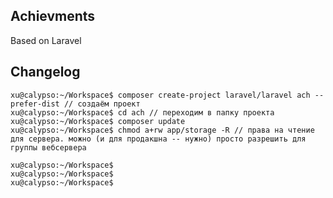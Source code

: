 ## Achievments

Based on Laravel

## Changelog

    xu@calypso:~/Workspace$ composer create-project laravel/laravel ach --prefer-dist // создаём проект
    xu@calypso:~/Workspace$ cd ach // переходим в папку проекта
    xu@calypso:~/Workspace$ composer update
    xu@calypso:~/Workspace$ chmod a+rw app/storage -R // права на чтение для сервера. можно (и для продакшна -- нужно) просто разрешить для группы вебсервера
    
    xu@calypso:~/Workspace$ 
    xu@calypso:~/Workspace$ 
    xu@calypso:~/Workspace$ 
